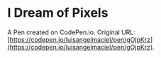 # I Dream of Pixels

A Pen created on CodePen.io. Original URL: [https://codepen.io/luisangelmaciel/pen/gOjpKrz](https://codepen.io/luisangelmaciel/pen/gOjpKrz).

